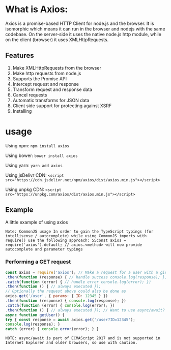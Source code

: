# What is Axios:
Axios is a promise-based HTTP Client for node.js and the browser. It is isomorphic which means it can run in the browser and nodejs with the same codebase. On the server-side it uses the native node.js http module, while on the client (browser) it uses XMLHttpRequests.
## Features

  1. Make XMLHttpRequests from the browser
  2. Make http requests from node.js
  3. Supports the Promise API
  4. Intercept request and response
  5. Transform request and response data
  6. Cancel requests
  7. Automatic transforms for JSON data
  8. Client side support for protecting against XSRF
  9. Installing

# usage
  Using npm:
  `npm install axios`
  
Using bower:
 `bower install axios`
 
Using yarn:
 `yarn add axios`
 
Using jsDelivr CDN:
`<script src="https://cdn.jsdelivr.net/npm/axios/dist/axios.min.js"></script>`

Using unpkg CDN:
`<script src="https://unpkg.com/axios/dist/axios.min.js"></script>`

## Example
A little example of using axios

`Note: CommonJS usage In order to gain the TypeScript typings (for intellisense / autocomplete) while using CommonJS imports with require() use the following approach: 55const axios = require('axios').default; // axios.<method> will now provide autocomplete and parameter typings`

### Performing a GET request
```javascript
const axios = require('axios'); // Make a request for a user with a given ID axios.get('/user?ID=12345') 
.then(function (response) { // handle success console.log(response); }) 
.catch(function (error) { // handle error console.log(error); }) 
.then(function () { // always executed });
// Optionally the request above could also be done as 
axios.get('/user', { params: { ID: 12345 } }) 
.then(function (response) { console.log(response); }) 
.catch(function (error) { console.log(error); }) 
.then(function () { // always executed }); // Want to use async/await? Add the `async` keyword to your outer function/method. 
async function getUser() { 
try { const response = await axios.get('/user?ID=12345'); 
console.log(response); } 
catch (error) { console.error(error); } }
```
`NOTE: async/await is part of ECMAScript 2017 and is not supported in Internet Explorer and older browsers, so use with caution.`